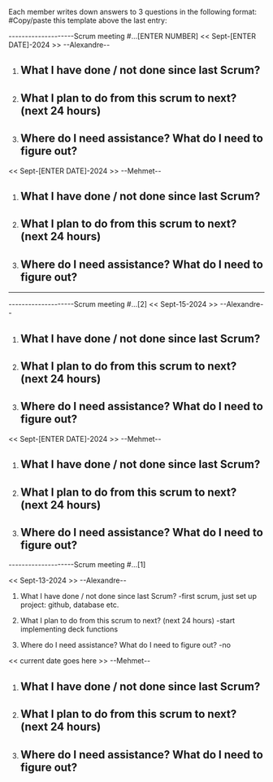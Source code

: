 Each member writes down answers to 3 questions in the following format:
#Copy/paste this template above the last entry:

--------------------Scrum meeting #...[ENTER NUMBER]
<< Sept-[ENTER DATE]-2024 >>  --Alexandre--
1. What I have done / not done since last Scrum?
    -
2. What I plan to do from this scrum to next? (next 24 hours)
   -
3. Where do I need assistance? What do I need to figure out?
   -

<< Sept-[ENTER DATE]-2024 >>  --Mehmet--
1. What I have done / not done since last Scrum?
   -
2. What I plan to do from this scrum to next? (next 24 hours)
   -
3. Where do I need assistance? What do I need to figure out?
   -

--- --- --- ---   --- --- --- ---   --- --- --- ---   


--------------------Scrum meeting #...[2]
<< Sept-15-2024 >>  --Alexandre--
1. What I have done / not done since last Scrum?
   -
2. What I plan to do from this scrum to next? (next 24 hours)
   -
3. Where do I need assistance? What do I need to figure out?
   -

<< Sept-[ENTER DATE]-2024 >>  --Mehmet--
1. What I have done / not done since last Scrum?
   -
2. What I plan to do from this scrum to next? (next 24 hours)
   -
3. Where do I need assistance? What do I need to figure out?
   -


--------------------Scrum meeting #...[1]

<< Sept-13-2024 >>  --Alexandre--
1. What I have done / not done since last Scrum?
    -first scrum, just set up project: github, database etc.
    
2. What I plan to do from this scrum to next? (next 24 hours)
    -start implementing deck functions
3. Where do I need assistance? What do I need to figure out?
    -no

<< current date goes here >>  --Mehmet--
1. What I have done / not done since last Scrum?
   -
2. What I plan to do from this scrum to next? (next 24 hours)
   -
3. Where do I need assistance? What do I need to figure out?
   -